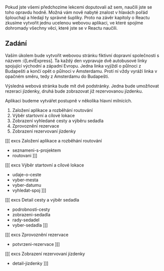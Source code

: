 Pokud jste všemi předchozíme lekcemi doputovali až sem, naučili jste se toho opravdu hodně. Možná vám nově nabyté znalost v hlavách pořád šplouchají a hledají ty správné šuplíky. Proto na závěr kapitoly o Reactu zkusíme vytvořit jednu ucelenou webovou aplikaci, ve které spojíme dohromady všechny věci, které jste se v Reactu naučili. 

## Zadání

Vaším úkolem bude vytvořit webovou stránku fiktivní dopravní společnosti s názvem :i[LeviExpress]. Ta každý den vypravuje dvě autobusové linky spojující východní a západní Evropu. Jedna linka vyjíždí o půlnoci z Budapešti a končí opět o půlnoci v Amsterdamu. Protí ní vždy vyráží linka v opačném směru, tedy z Amsterdamu do Budapešti. 

Výsledná webová stránka bude mít dvě podstránky. Jedna bude umožňovat rezeraci jízdenky, druhá bude zobrazovat již rezervovanou jízdenku. 

Aplikaci budeme vytvářet postupně v několika hlavní milnících. 

1. Založení aplikace a rozběhání routování
1. Výběr startovní a cílové lokace
1. Zobrazení vyhledané cesty a výběru sedadla
1. Zprovoznění rezervace
1. Zobrazení rezervovaní jízdenky

[[[ excs Založení aplikace a rozběhání routování
- seznameni-s-projektem
- routovani
]]]

[[[ excs Výběr startovní a cílové lokace
- udaje-o-ceste
- vyber-mesta
- vyber-datumu
- vyhledat-spoj
]]]

[[[ excs Detail cesty a výběr sedadla
- podrobnosti-cesty
- zobrazeni-sedadla
- rady-sedadel
- vyber-sedadla
]]]

[[[ excs Zprovoznění rezervace
- potvrzeni-rezervace
]]]


[[[ excs Zobrazení rezervovaní jízdenky
- detail-jizdenky
]]]
